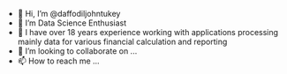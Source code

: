 - 👋 Hi, I’m @daffodiljohntukey
- 👀 I’m Data Science Enthusiast
- 🌱 I have over 18 years experience working with applications processing mainly data for various financial calculation and reporting 
- 💞️ I’m looking to collaborate on ...
- 📫 How to reach me ...

<!---
daffodiljohntukey/daffodiljohntukey is a ✨ special ✨ repository because its `README.md` (this file) appears on your GitHub profile.
You can click the Preview link to take a look at your changes.
--->
